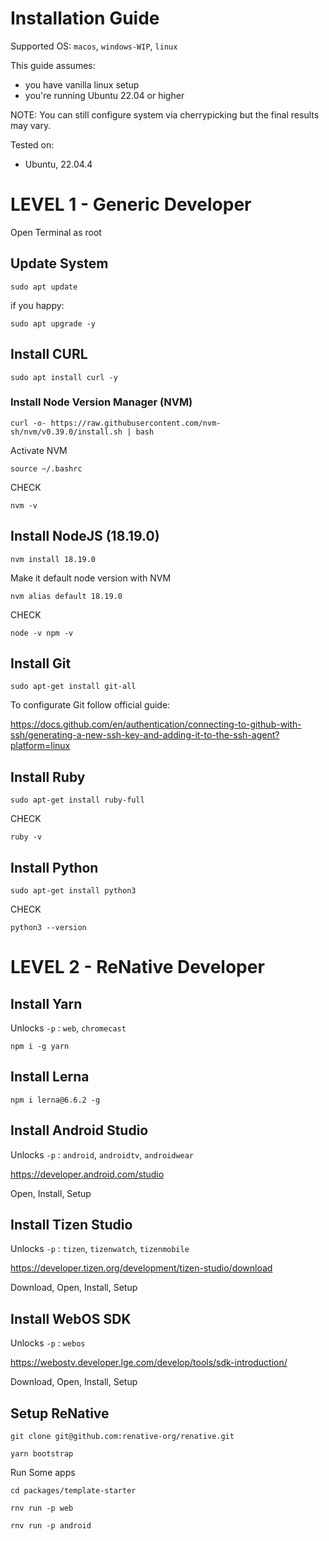 # Installation Guide

Supported OS: `macos`, `windows-WIP`, `linux`

This guide assumes:

- you have vanilla linux setup
- you're running Ubuntu 22.04 or higher

NOTE: You can still configure system via cherrypicking but the final results may vary.

Tested on:

- Ubuntu, 22.04.4

# LEVEL 1 - Generic Developer

Open Terminal as root

## Update System

```
sudo apt update
```

if you happy:

```
sudo apt upgrade -y
```

## Install CURL

```
sudo apt install curl -y
```

### Install Node Version Manager (NVM)

```
curl -o- https://raw.githubusercontent.com/nvm-sh/nvm/v0.39.0/install.sh | bash
```

Activate NVM

```
source ~/.bashrc
```

CHECK

```
nvm -v
```

## Install NodeJS (18.19.0)

```
nvm install 18.19.0
```

Make it default node version with NVM

```
nvm alias default 18.19.0
```

CHECK

```
node -v npm -v
```

## Install Git

```
sudo apt-get install git-all
```
To configurate Git follow official guide:

https://docs.github.com/en/authentication/connecting-to-github-with-ssh/generating-a-new-ssh-key-and-adding-it-to-the-ssh-agent?platform=linux

## Install Ruby

```
sudo apt-get install ruby-full
```

CHECK

```
ruby -v
```

## Install Python

```
sudo apt-get install python3
```

CHECK

```
python3 --version
```

# LEVEL 2 - ReNative Developer

## Install Yarn

Unlocks `-p` : `web`, `chromecast`

```
npm i -g yarn
```

## Install Lerna

```
npm i lerna@6.6.2 -g
```

## Install Android Studio

Unlocks `-p` : `android`, `androidtv`, `androidwear`

https://developer.android.com/studio

Open, Install, Setup

## Install Tizen Studio

Unlocks `-p` : `tizen`, `tizenwatch`, `tizenmobile`

https://developer.tizen.org/development/tizen-studio/download

Download, Open, Install, Setup

## Install WebOS SDK

Unlocks `-p` : `webos`

https://webostv.developer.lge.com/develop/tools/sdk-introduction/

Download, Open, Install, Setup

## Setup ReNative

```
git clone git@github.com:renative-org/renative.git

yarn bootstrap
```

Run Some apps

```
cd packages/template-starter

rnv run -p web

rnv run -p android
```
